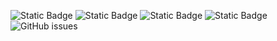 ![Static Badge](https://img.shields.io/badge/blacklists-60-000000) ![Static Badge](https://img.shields.io/badge/blacklisted-2761554-cc0000) ![Static Badge](https://img.shields.io/badge/whitelisted-2242-00CC00) ![Static Badge](https://img.shields.io/badge/streaming_blacklist-28106-000000) ![GitHub issues](https://img.shields.io/github/issues/fabriziosalmi/blacklists)
